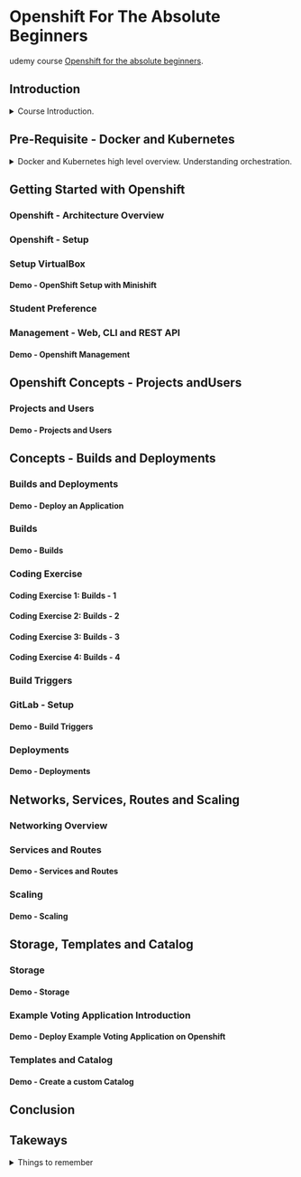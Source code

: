 <!--
// cSpell:ignore Mesos
 -->

# Openshift For The Absolute Beginners

udemy course [Openshift for the absolute beginners](https://www.udemy.com/course/learn-openshift/).

## Introduction

<details>
<summary>
Course Introduction.
</summary>

### Introduction to Openshift

high level overview

Openshift is **Redhat**'s open source container platform, platform as a service.

- IaaS - Infrastructure as a service
- PaaS - Platform as a service
- SaaS - Software as a service

four different flavours:

1. Openshift Origin - open source application container platform.
2. Openshift Online - pulbic application development hosting service.
3. Openshift Dedicated - managed private cluster on AWS/Google clouds.
4. Openshift Enterprise - On-Premise private PaaS.

this course will mostly work with openshift origin.

> "**Openshift Origin** is based on top of Docker containers and the Kubernetes cluster manager, with added developer and operational centric tools that enable rapid application development, deployment and lifecycle management."

Openshift adds tools and support on top of Kubernetes clusters, with built in integrations for easier manager.

- source code manager (like github)
- pipeline
- registry
- software defined networking
- api-centric
- governance (access management)

</details>

## Pre-Requisite - Docker and Kubernetes

<details>
<summary>
Docker and Kubernetes high level overview. Understanding orchestration.
</summary>

Kubernetes = Containers + Orchestration

### Docker Overview

Docker is the most popular container technology.

- Hardware
- OS
- Libraries and Dependencies

complex software architecture requires a lot of diffrent services, such as a webserver, databases, messaging and so on. each service might need different versions, and those dependencies might conflict. and depending on how the software will be deployed, there might be other issues, this is called **the matrix from hell**.

there are problems with onboarding new developers, and each environment (development, testing, production) can also add complexity.

Containers allow us to package the dependencies for each part of the service, and run it independently, no matter the machine.

containers are separated environments that run isolated process, similar to a VM, but lightweight, as they share the underlying kernel.

containers are layered, each layer has the additional parts of the image. we can't run an windows container on a linux engine, but it doesn't matter so much, because the point of containers is to run applications, not to virtualize a machine. this is why containers are light weight compared to virtual machines. starting a container takes seconds, as opposed to minutes in virtual machines.

containers share more resources between one another as opposed to virtual machines.

docker registry - docker hub, which stores images for applications.

we can run many instances of the same image.

```sh
docker container run ansible
docker container run mongodb
docker container run redis
docker container run nodejs
```

Containers vs Image:

Images are used to create containers. an image is a blueprint, while the container is the instance of the application, each container with it's own "file system" layer.

images can be run on any container engine,and it will run the same no matter if it's done on the developer machine or by the operation teams.

### Kubernetes Overview

once we have images and containers, we can move on the orchastration, this matters when we have containers which are dependent on one another and must interact with one another, or when we need to scale up the amount of services to handle higher volume of requests.

Orchestration technologies:

- Docker Swarm
- Kubernetes
- Mesos

docker swarm is easy to set up and get started, Mesos is advanced and hard to learn, while kubernetes is very popular. all cloud providers support kubernetes.

kubernetes allows durability (highly available), scalability, ease of usage (load balancing). we can use kubernetes to run many nodes and even more containers with a declarative approach and configuration files.

</details>

## Getting Started with Openshift

### Openshift - Architecture Overview

### Openshift - Setup

### Setup VirtualBox

#### Demo - OpenShift Setup with Minishift

### Student Preference

### Management - Web, CLI and REST API

#### Demo - Openshift Management

## Openshift Concepts - Projects andUsers

### Projects and Users

#### Demo - Projects and Users

## Concepts - Builds and Deployments

### Builds and Deployments

#### Demo - Deploy an Application

### Builds

#### Demo - Builds

### Coding Exercise

#### Coding Exercise 1: Builds - 1

#### Coding Exercise 2: Builds - 2

#### Coding Exercise 3: Builds - 3

#### Coding Exercise 4: Builds - 4

### Build Triggers

### GitLab - Setup

#### Demo - Build Triggers

### Deployments

#### Demo - Deployments

## Networks, Services, Routes and Scaling

### Networking Overview

### Services and Routes

#### Demo - Services and Routes

### Scaling

#### Demo - Scaling

## Storage, Templates and Catalog

### Storage

#### Demo - Storage

### Example Voting Application Introduction

#### Demo - Deploy Example Voting Application on Openshift

### Templates and Catalog

#### Demo - Create a custom Catalog

## Conclusion

## Takeways

<details>
<summary>
Things to remember
</summary>
</details>

